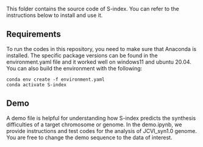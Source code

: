 This folder contains the source code of S-index. You can refer to the instructions below to install and use it.

## Requirements

To run the codes in this repository, you need to make sure that Anaconda is installed. The specific package versions can be found in the environment.yaml file and it worked well on windows11 and ubuntu 20.04. You can also build the environment with the following:

```
conda env create -f environment.yaml
conda activate S-index
```

## Demo

A demo file is helpful for understanding how S-index predicts the synthesis difficulties of a target chromosome or genome. In the demo.ipynb, we provide instructions and test codes  for the analysis of JCVI_syn1.0 genome. You are free to change the demo sequence to the data of interest.
